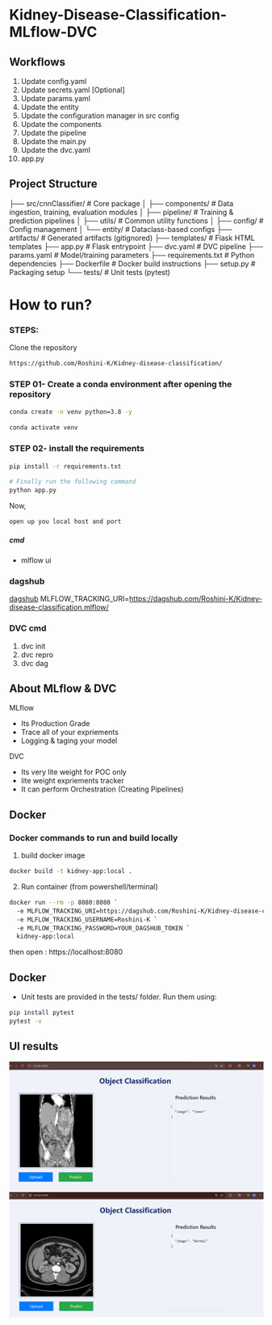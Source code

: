 # Kidney-Disease-Classification-MLflow-DVC


## Workflows

1. Update config.yaml
2. Update secrets.yaml [Optional]
3. Update params.yaml
4. Update the entity
5. Update the configuration manager in src config
6. Update the components
7. Update the pipeline 
8. Update the main.py
9. Update the dvc.yaml
10. app.py


## Project Structure

├── src/cnnClassifier/ # Core package
│ ├── components/ # Data ingestion, training, evaluation modules
│ ├── pipeline/ # Training & prediction pipelines
│ ├── utils/ # Common utility functions
│ ├── config/ # Config management
│ └── entity/ # Dataclass-based configs
├── artifacts/ # Generated artifacts (gitignored)
├── templates/ # Flask HTML templates
├── app.py # Flask entrypoint
├── dvc.yaml # DVC pipeline
├── params.yaml # Model/training parameters
├── requirements.txt # Python dependencies
├── Dockerfile # Docker build instructions
├── setup.py # Packaging setup
└── tests/ # Unit tests (pytest)

# How to run?
### STEPS:

Clone the repository

```bash
https://github.com/Roshini-K/Kidney-disease-classification/
```
### STEP 01- Create a conda environment after opening the repository

```bash
conda create -n venv python=3.8 -y
```

```bash
conda activate venv
```


### STEP 02- install the requirements
```bash
pip install -r requirements.txt
```

```bash
# Finally run the following command
python app.py
```

Now,
```bash
open up you local host and port
```



##### cmd
- mlflow ui

### dagshub
[dagshub](https://dagshub.com/)
MLFLOW_TRACKING_URI=https://dagshub.com/Roshini-K/Kidney-disease-classification.mlflow/


### DVC cmd

1. dvc init
2. dvc repro
3. dvc dag


## About MLflow & DVC

MLflow

 - Its Production Grade
 - Trace all of your expriements
 - Logging & taging your model


DVC 

 - Its very lite weight for POC only
 - lite weight expriements tracker
 - It can perform Orchestration (Creating Pipelines)


## Docker

### Docker commands to run and build locally

1. build docker image
```bash
docker build -t kidney-app:local .
```

2. Run container (from powershell/terminal)
```bash
docker run --rm -p 8080:8080 `
  -e MLFLOW_TRACKING_URI=https://dagshub.com/Roshini-K/Kidney-disease-classification.mlflow `
  -e MLFLOW_TRACKING_USERNAME=Roshini-K `
  -e MLFLOW_TRACKING_PASSWORD=YOUR_DAGSHUB_TOKEN `
  kidney-app:local
```
then open : https://localhost:8080

## Docker
- Unit tests are provided in the tests/ folder. Run them using:

```bash
pip install pytest
pytest -v
```

## UI results

![Output 1](assets/img1.png)  
![Output 2](assets/img2.png)
